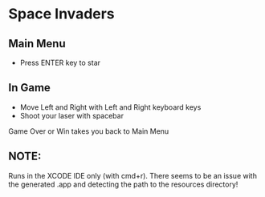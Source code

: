 # Space Invaders

## Main Menu
- Press ENTER key to star

## In Game 
- Move Left and Right with Left and Right keyboard keys
- Shoot your laser with spacebar

Game Over or Win takes you back to Main Menu

## NOTE:
Runs in the XCODE IDE only (with cmd+r). There seems to be an issue with the generated .app and detecting the path to the resources directory!

